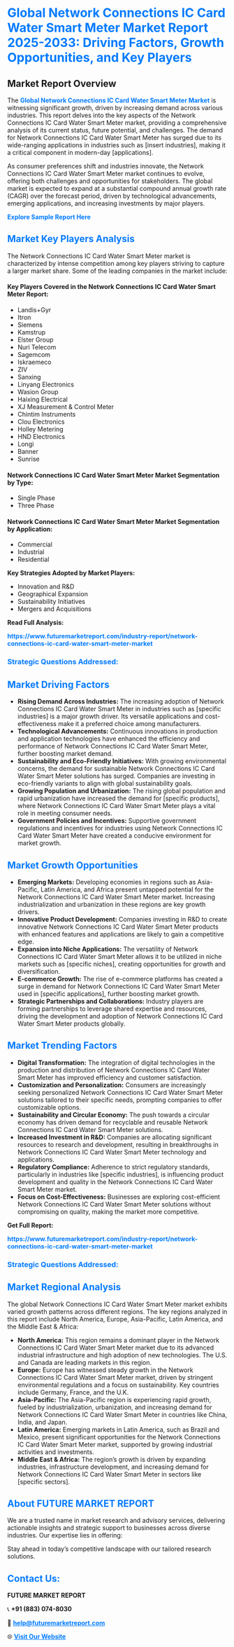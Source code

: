 <h1 style="color: #007BFF;">Global Network Connections IC Card Water Smart Meter Market Report 2025-2033: Driving Factors, Growth Opportunities, and Key Players</h1>

<section id="overview">
<h2>Market Report Overview</h2>
<p>The <a href="https://www.futuremarketreport.com/industry-report/network-connections-ic-card-water-smart-meter-market" style="color: #007BFF; text-decoration: none;"><strong>Global Network Connections IC Card Water Smart Meter Market</strong></a> is witnessing significant growth, driven by increasing demand across various industries. This report delves into the key aspects of the Network Connections IC Card Water Smart Meter market, providing a comprehensive analysis of its current status, future potential, and challenges. The demand for Network Connections IC Card Water Smart Meter has surged due to its wide-ranging applications in industries such as [insert industries], making it a critical component in modern-day [applications].</p>
<p>As consumer preferences shift and industries innovate, the Network Connections IC Card Water Smart Meter market continues to evolve, offering both challenges and opportunities for stakeholders. The global market is expected to expand at a substantial compound annual growth rate (CAGR) over the forecast period, driven by technological advancements, emerging applications, and increasing investments by major players.</p>
</section>

<section id="overview">
<p><a href="https://www.futuremarketreport.com/request-sample/reportId=40458" style="color: #007BFF; text-decoration: none;"><strong>Explore Sample Report Here</strong></a></p>
</section>

<section id="key-players">
<h2 style="color: #007BFF;">Market Key Players Analysis</h2>
<p>The Network Connections IC Card Water Smart Meter market is characterized by intense competition among key players striving to capture a larger market share. Some of the leading companies in the market include:</p>
<h4>Key Players Covered in the Network Connections IC Card Water Smart Meter Report:</h4>
<ul><li>Landis+Gyr</li><li>Itron</li><li>Siemens</li><li>Kamstrup</li><li>Elster Group</li><li>Nuri Telecom</li><li>Sagemcom</li><li>Iskraemeco</li><li>ZIV</li><li>Sanxing</li><li>Linyang Electronics</li><li>Wasion Group</li><li>Haixing Electrical</li><li>XJ Measurement &amp; Control Meter</li><li>Chintim Instruments</li><li>Clou Electronics</li><li>Holley Metering</li><li>HND Electronics</li><li>Longi</li><li>Banner</li><li>Sunrise</li></ul>
<h4>Network Connections IC Card Water Smart Meter Market Segmentation by Type:</h4>
<ul><li>Single Phase</li><li>Three Phase</li></ul>

<h4>Network Connections IC Card Water Smart Meter Market Segmentation by Application:</h4>
<ul><li>Commercial</li><li>Industrial</li><li>Residential</li></ul>
<p><strong>Key Strategies Adopted by Market Players:</strong></p>
<ul>
<li>Innovation and R&D</li>
<li>Geographical Expansion</li>
<li>Sustainability Initiatives</li>
<li>Mergers and Acquisitions</li>
</ul>
</section>

<section>
<p><strong>Read Full Analysis: </strong></p><a href="https://www.futuremarketreport.com/industry-report/network-connections-ic-card-water-smart-meter-market" style="color: #007BFF; text-decoration: none;"><strong>https://www.futuremarketreport.com/industry-report/network-connections-ic-card-water-smart-meter-market</strong></a>
<h3 style="color: #007BFF;">Strategic Questions Addressed:</h3>
</section>

<section id="driving-factors">
<h2 style="color: #007BFF;">Market Driving Factors</h2>
<ul>
<li><strong>Rising Demand Across Industries:</strong> The increasing adoption of Network Connections IC Card Water Smart Meter in industries such as [specific industries] is a major growth driver. Its versatile applications and cost-effectiveness make it a preferred choice among manufacturers.</li>
<li><strong>Technological Advancements:</strong> Continuous innovations in production and application technologies have enhanced the efficiency and performance of Network Connections IC Card Water Smart Meter, further boosting market demand.</li>
<li><strong>Sustainability and Eco-Friendly Initiatives:</strong> With growing environmental concerns, the demand for sustainable Network Connections IC Card Water Smart Meter solutions has surged. Companies are investing in eco-friendly variants to align with global sustainability goals.</li>
<li><strong>Growing Population and Urbanization:</strong> The rising global population and rapid urbanization have increased the demand for [specific products], where Network Connections IC Card Water Smart Meter plays a vital role in meeting consumer needs.</li>
<li><strong>Government Policies and Incentives:</strong> Supportive government regulations and incentives for industries using Network Connections IC Card Water Smart Meter have created a conducive environment for market growth.</li>
</ul>
</section>

<section id="growth-opportunities">
<h2 style="color: #007BFF;">Market Growth Opportunities</h2>
<ul>
<li><strong>Emerging Markets:</strong> Developing economies in regions such as Asia-Pacific, Latin America, and Africa present untapped potential for the Network Connections IC Card Water Smart Meter market. Increasing industrialization and urbanization in these regions are key growth drivers.</li>
<li><strong>Innovative Product Development:</strong> Companies investing in R&D to create innovative Network Connections IC Card Water Smart Meter products with enhanced features and applications are likely to gain a competitive edge.</li>
<li><strong>Expansion into Niche Applications:</strong> The versatility of Network Connections IC Card Water Smart Meter allows it to be utilized in niche markets such as [specific niches], creating opportunities for growth and diversification.</li>
<li><strong>E-commerce Growth:</strong> The rise of e-commerce platforms has created a surge in demand for Network Connections IC Card Water Smart Meter used in [specific applications], further boosting market growth.</li>
<li><strong>Strategic Partnerships and Collaborations:</strong> Industry players are forming partnerships to leverage shared expertise and resources, driving the development and adoption of Network Connections IC Card Water Smart Meter products globally.</li>
</ul>
</section>

<section id="trending-factors">
<h2 style="color: #007BFF;">Market Trending Factors</h2>
<ul>
<li><strong>Digital Transformation:</strong> The integration of digital technologies in the production and distribution of Network Connections IC Card Water Smart Meter has improved efficiency and customer satisfaction.</li>
<li><strong>Customization and Personalization:</strong> Consumers are increasingly seeking personalized Network Connections IC Card Water Smart Meter solutions tailored to their specific needs, prompting companies to offer customizable options.</li>
<li><strong>Sustainability and Circular Economy:</strong> The push towards a circular economy has driven demand for recyclable and reusable Network Connections IC Card Water Smart Meter solutions.</li>
<li><strong>Increased Investment in R&D:</strong> Companies are allocating significant resources to research and development, resulting in breakthroughs in Network Connections IC Card Water Smart Meter technology and applications.</li>
<li><strong>Regulatory Compliance:</strong> Adherence to strict regulatory standards, particularly in industries like [specific industries], is influencing product development and quality in the Network Connections IC Card Water Smart Meter market.</li>
<li><strong>Focus on Cost-Effectiveness:</strong> Businesses are exploring cost-efficient Network Connections IC Card Water Smart Meter solutions without compromising on quality, making the market more competitive.</li>
</ul>
</section>

<section>
<p><strong>Get Full Report: </strong></p><a href="https://www.futuremarketreport.com/industry-report/network-connections-ic-card-water-smart-meter-market" style="color: #007BFF; text-decoration: none;"><strong>https://www.futuremarketreport.com/industry-report/network-connections-ic-card-water-smart-meter-market</strong></a>
<h3 style="color: #007BFF;">Strategic Questions Addressed:</h3>
</section>


<section id="regional-analysis">
<h2 style="color: #007BFF;">Market Regional Analysis</h2>
<p>The global Network Connections IC Card Water Smart Meter market exhibits varied growth patterns across different regions. The key regions analyzed in this report include North America, Europe, Asia-Pacific, Latin America, and the Middle East & Africa:</p>
<ul>
<li><strong>North America:</strong> This region remains a dominant player in the Network Connections IC Card Water Smart Meter market due to its advanced industrial infrastructure and high adoption of new technologies. The U.S. and Canada are leading markets in this region.</li>
<li><strong>Europe:</strong> Europe has witnessed steady growth in the Network Connections IC Card Water Smart Meter market, driven by stringent environmental regulations and a focus on sustainability. Key countries include Germany, France, and the U.K.</li>
<li><strong>Asia-Pacific:</strong> The Asia-Pacific region is experiencing rapid growth, fueled by industrialization, urbanization, and increasing demand for Network Connections IC Card Water Smart Meter in countries like China, India, and Japan.</li>
<li><strong>Latin America:</strong> Emerging markets in Latin America, such as Brazil and Mexico, present significant opportunities for the Network Connections IC Card Water Smart Meter market, supported by growing industrial activities and investments.</li>
<li><strong>Middle East & Africa:</strong> The region’s growth is driven by expanding industries, infrastructure development, and increasing demand for Network Connections IC Card Water Smart Meter in sectors like [specific sectors].</li>
</ul>
</section>

<footer>
<h2 style="color: #007BFF;">About FUTURE MARKET REPORT</h2>
<p>We are a trusted name in market research and advisory services, delivering actionable insights and strategic support to businesses across diverse industries. Our expertise lies in offering:</p>

<p>Stay ahead in today’s competitive landscape with our tailored research solutions.</p>

<h2 style="color: #007BFF;">Contact Us:</h2>
<p><strong>FUTURE MARKET REPORT</strong></p>
<p>📞 <strong>+91 (883) 074-8030</strong></p>
<p>📧 <strong><a href="mailto:help@futuremarketreport.com" style="color: #007BFF;">help@futuremarketreport.com</a></strong></p>
<p>🌐 <strong><a href="https://www.futuremarketreport.com/" style="color: #007BFF;">Visit Our Website</a></strong></p>
</footer>